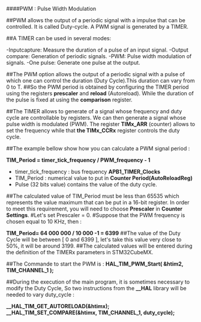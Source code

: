 ####PWM : Pulse Width Modulation

##PWM allows the output of a periodic signal with a impulse that can be controlled. It is called Duty-cycle. A PWM signal is generated by a TIMER.

##A TIMER can be used in several modes:

-Inputcapture: Measure the duration of a pulse of an input signal.
-Output compare: Generation of periodic signals.
-PWM: Pulse width modulation of signals.
-One pulse: Generate one pulse at the output.

##The PWM option allows the output of a periodic signal with a pulse of which one can control the duration (Duty Cycle).This duration can vary from 0 to T.
##So the PWM period is obtained by configuring the TIMER period using the registers **prescaler** and **reload** (Autoreload). While the duration of the pulse is fixed at using the **comparison** register.

##The TIMER allows to generate of a signal whose frequency and duty cycle are controllable by registers. We can then generate a signal whose pulse width is modulated (PWM). The register **TIMx_ARR** (counter) allows to set the frequency while that **the TIMx_CCRx** register controls the duty cycle.

##The example bellow show how you can calculate a PWM signal period : 

**TIM_Period = timer_tick_frequency / PWM_frequency - 1**

* timer_tick_frequency : bus frequency **APB1_TIMER_Clocks**
* TIM_Period : numerical value to put in **Counter Period(AutoReloadReg)**
* Pulse (32 bits value) contains the value of the duty cycle.

##The calculated value of TIM_Period must be less than 65535 which represents the value maximum that can be put in a 16-bit register. In order to meet this requirement, you will need to choose **Prescaler** in **Counter Settings**.
#Let's set Prescaler = 0.
#Suppose that the PWM frequency is chosen equal to 10 KHz, then :

**TIM_Period= 64 000 000 / 10 000 -1 = 6399**
##The value of the Duty Cycle will be between [ 0 and 6399 ], let's take this value very close to 50%, it will be around 3199.
##The calculated values will be entered during the definition of the TIMERx parameters in STM32CubeMX.

##The Commande to start the PWM is :
**HAL_TIM_PWM_Start( &htim2, TIM_CHANNEL_1 );**

##During the execution of the main program, it is sometimes necessary to modify the Duty Cycle, So two instructions from the **__HAL** library will be needed to vary duty_cycle :

**__HAL_TIM_GET_AUTORELOAD(&htimx);**
**__HAL_TIM_SET_COMPARE(&htimx, TIM_CHANNEL_1, duty_cycle);**

